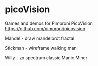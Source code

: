 # picoVision
Games and demos for Pimoroni PicoVision https://github.com/pimoroni/picovision

Mandel - draw mandelbrot fractal

Stickman - wireframe walking man

Willy - zx spectrum classic Manic Miner 
